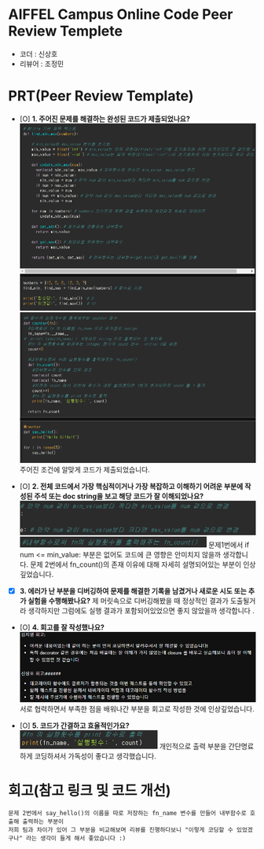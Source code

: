 # AIFFEL Campus Online Code Peer Review Templete
- 코더 : 신상호
- 리뷰어 : 조정민


# PRT(Peer Review Template)
- [O]  **1. 주어진 문제를 해결하는 완성된 코드가 제출되었나요?**
    ![Alt text](Quest03_1.png)
    ![Alt text](Quest03_1-2.png)
    주어진 조건에 알맞게 코드가 제출되었습니다.

- [O]  **2. 전체 코드에서 가장 핵심적이거나 가장 복잡하고 이해하기 어려운 부분에 작성된 
주석 또는 doc string을 보고 해당 코드가 잘 이해되었나요?**
    ![Alt text](Quest03_2.png)
    ![Alt text](Quest03_2-2.png)
    문제1번에서 if num <= min_value: 부분은 없어도 코드에 큰 영향은 안미치지 않을까 생각합니다.
    문제 2번에서 fn_count()의 존재 이유에 대해 자세히 설명되어있는 부분이 인상깊었습니다.
         
- [X]  **3. 에러가 난 부분을 디버깅하여 문제를 해결한 기록을 남겼거나
새로운 시도 또는 추가 실험을 수행해봤나요?**
    제 머릿속으로 디버깅해봤을 때 정상적인 결과가 도출될거라 생각하지만 그럼에도 실행 결과가 포함되어있었으면 좋지 않았을까 생각합니다 .
    
- [O]  **4. 회고를 잘 작성했나요?**
    ![Alt text](Quest03_4.png)
    서로 협력하면서 부족한 점을 배워나간 부분을 회고로 작성한 것에 인상깊었습니다.
    
- [O]  **5. 코드가 간결하고 효율적인가요?**
    ![Alt text](Quest03_5.png)
    개인적으로 출력 부분을 간단명료하게 코딩하셔서 가독성이 좋다고 생각했습니다.

# 회고(참고 링크 및 코드 개선)
```
문제 2번에서 say_hello()의 이름을 따로 저장하는 fn_name 변수를 만들어 내부함수로 호출해 출력하는 부분이
저희 팀과 차이가 있어 그 부분을 비교해보며 리뷰를 진행하다보니 "이렇게 코딩할 수 있었겠구나" 라는 생각이 들게 해서 좋았습니다 :) 
```

